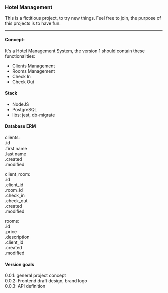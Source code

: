 ### Hotel Management

This is a fictitious project, to try new things. Feel free to join, the purpose of this projects is to have fun.

---

#### Concept:

It's a Hotel Management System, the version 1 should contain these functionalities:

- Clients Management
- Rooms Management
- Check In
- Check Out

#### Stack

- NodeJS
- PostgreSQL
- libs: jest, db-migrate

#### Database ERM

clients:  
.id  
.first name  
.last name  
.created  
.modified  

client_room:  
.id  
.client_id  
.room_id  
.check_in  
.check_out  
.created  
.modified  

rooms:  
.id  
.price  
.description  
.client_id  
.created  
.modified  

#### Version goals

0.0.1: general project concept  
0.0.2: Frontend draft design, brand logo  
0.0.3: API definition  
